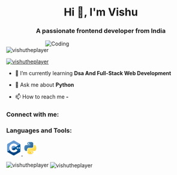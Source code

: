 <h1 align="center">Hi 👋, I'm Vishu</h1>
<h3 align="center">A passionate frontend developer from India</h3>

<img align="right" alt="Coding" width="400" src="https://cdn.dribbble.com/users/1162077/screenshots/3848914/programmer.gif">

<p align="left"> <img src="https://komarev.com/ghpvc/?username=vishutheplayer&label=Profile%20views&color=0e75b6&style=flat" alt="vishutheplayer" /> </p>

<p align="left"> <a href="https://github.com/ryo-ma/github-profile-trophy"><img src="https://github-profile-trophy.vercel.app/?username=vishutheplayer" alt="vishutheplayer" /></a> </p>

- 🌱 I’m currently learning **Dsa And Full-Stack Web Development**

- 💬 Ask me about **Python**

- 📫 How to reach me **-**

<h3 align="left">Connect with me:</h3>
<p align="left">
</p>

<h3 align="left">Languages and Tools:</h3>
<p align="left"> <a href="https://www.w3schools.com/cpp/" target="_blank" rel="noreferrer"> <img src="https://raw.githubusercontent.com/devicons/devicon/master/icons/cplusplus/cplusplus-original.svg" alt="cplusplus" width="40" height="40"/> </a> <a href="https://www.python.org" target="_blank" rel="noreferrer"> <img src="https://raw.githubusercontent.com/devicons/devicon/master/icons/python/python-original.svg" alt="python" width="40" height="40"/> </a> </p>

<p><img align="left" src="https://github-readme-stats.vercel.app/api/top-langs?username=vishutheplayer&show_icons=true&locale=en&layout=compact" alt="vishutheplayer" /></p>

<p>&nbsp;<img align="center" src="https://github-readme-stats.vercel.app/api?username=vishutheplayer&show_icons=true&locale=en" alt="vishutheplayer" /></p>
